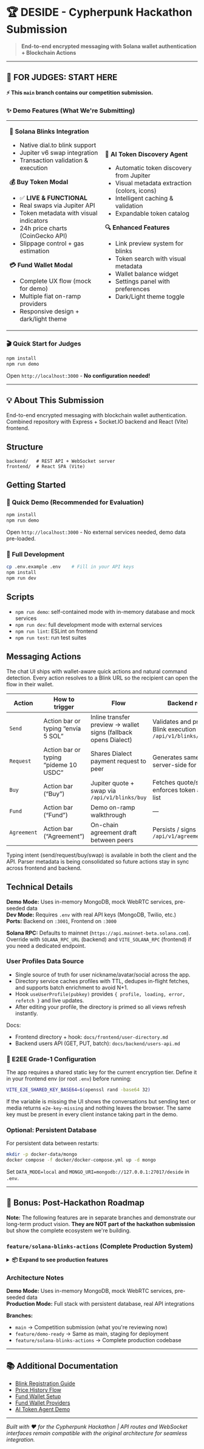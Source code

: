 # 🏆 DESIDE - Cypherpunk Hackathon Submission

> **End-to-end encrypted messaging with Solana wallet authentication + Blockchain Actions**

---

## 🎯 FOR JUDGES: START HERE

**⚡ This `main` branch contains our competition submission.**

### ✨ Demo Features (What We're Submitting)

<table>
<tr>
<td width="50%">

**🔗 Solana Blinks Integration**
- Native dial.to blink support
- Jupiter v6 swap integration
- Transaction validation & execution

**💰 Buy Token Modal**
- ✅ **LIVE & FUNCTIONAL**
- Real swaps via Jupiter API
- Token metadata with visual indicators
- 24h price charts (CoinGecko API)
- Slippage control + gas estimation

**💳 Fund Wallet Modal**
- Complete UX flow (mock for demo)
- Multiple fiat on-ramp providers
- Responsive design + dark/light theme

</td>
<td width="50%">

**🤖 AI Token Discovery Agent**
- Automatic token discovery from Jupiter
- Visual metadata extraction (colors, icons)
- Intelligent caching & validation
- Expandable token catalog

**🔍 Enhanced Features**
- Link preview system for blinks
- Token search with visual metadata
- Wallet balance widget
- Settings panel with preferences
- Dark/Light theme toggle

</td>
</tr>
</table>

### 🎬 Quick Start for Judges

```bash
npm install
npm run demo
```

Open `http://localhost:3000` - **No configuration needed!**

---

## 💡 About This Submission

End-to-end encrypted messaging with blockchain wallet authentication. Combined repository with Express + Socket.IO backend and React (Vite) frontend.

## Structure

```
backend/   # REST API + WebSocket server  
frontend/  # React SPA (Vite)
```

## Getting Started

### 🚀 Quick Demo (Recommended for Evaluation)
```bash
npm install
npm run demo
```
Open `http://localhost:3000` - No external services needed, demo data pre-loaded.

### 🔧 Full Development
```bash
cp .env.example .env    # Fill in your API keys
npm install
npm run dev
```

## Scripts

- `npm run demo`: self-contained mode with in-memory database and mock services
- `npm run dev`: full development mode with external services
- `npm run lint`: ESLint on frontend
- `npm run test`: run test suites

## Messaging Actions

The chat UI ships with wallet-aware quick actions and natural command detection. Every action resolves to a Blink URL so the recipient can open the flow in their wallet.

| Action | How to trigger | Flow | Backend role | Status |
| --- | --- | --- | --- | --- |
| `Send` | Action bar or typing “envía 5 SOL” | Inline transfer preview → wallet signs (fallback opens Dialect) | Validates and proxies Blink execution at `/api/v1/blinks/execute` | ✅ production-ready |
| `Request` | Action bar or typing “pídeme 10 USDC” | Shares Dialect payment request to peer | Generates same Blink server-side for parity | ✅ production-ready |
| `Buy` | Action bar (“Buy”) | Jupiter quote + swap via `/api/v1/blinks/buy` | Fetches quote/swap, enforces token allow list | ✅ production-ready |
| `Fund` | Action bar (“Fund”) | Demo on-ramp walkthrough | — | 🧪 demo UI only |
| `Agreement` | Action bar (“Agreement”) | On-chain agreement draft between peers | Persists / signs via `/api/v1/agreements` | ⚠️ under repair |

Typing intent (send/request/buy/swap) is available in both the client and the API. Parser metadata is being consolidated so future actions stay in sync across frontend and backend.

## Technical Details

**Demo Mode:** Uses in-memory MongoDB, mock WebRTC services, pre-seeded data  
**Dev Mode:** Requires `.env` with real API keys (MongoDB, Twilio, etc.)  
**Ports:** Backend on `:3001`, Frontend on `:3000`

**Solana RPC:** Defaults to mainnet (`https://api.mainnet-beta.solana.com`). Override with `SOLANA_RPC_URL` (backend) and `VITE_SOLANA_RPC` (frontend) if you need a dedicated endpoint.

### User Profiles Data Source

- Single source of truth for user nickname/avatar/social across the app.
- Directory service caches profiles with TTL, dedupes in-flight fetches, and supports batch enrichment to avoid N+1.
- Hook `useUserProfile(pubkey)` provides `{ profile, loading, error, refetch }` and live updates.
- After editing your profile, the directory is primed so all views refresh instantly.

Docs:
- Frontend directory + hook: `docs/frontend/user-directory.md`
- Backend users API (GET, PUT, batch): `docs/backend/users-api.md`

### 🔐 E2EE Grade-1 Configuration

The app requires a shared static key for the current encryption tier. Define it in your frontend env (or root `.env`) before running:

```bash
VITE_E2E_SHARED_KEY_BASE64=$(openssl rand -base64 32)
```

If the variable is missing the UI shows the conversations but sending text or media returns `e2e-key-missing` and nothing leaves the browser. The same key must be present in every client instance taking part in the demo.

### Optional: Persistent Database

For persistent data between restarts:
```bash
mkdir -p docker-data/mongo
docker compose -f docker/docker-compose.yml up -d mongo
```
Set `DATA_MODE=local` and `MONGO_URI=mongodb://127.0.0.1:27017/deside` in `.env`.

---

## 🚀 Bonus: Post-Hackathon Roadmap

**Note:** The following features are in separate branches and demonstrate our long-term product vision. **They are NOT part of the hackathon submission** but show the complete ecosystem we're building.

### `feature/solana-blinks-actions` (Complete Production System)

<details>
<summary><b>📦 Expand to see production features</b></summary>

- **🤖 Telegram Bot Integration**
  - Natural language commands (`/buy`, `/send`, `/balance`)
  - Multi-chain wallet management
  - Fee system with automated distribution
  - Token catalog with real-time updates

- **📊 Admin Dashboard**
  - Real-time statistics & metrics
  - User management & monitoring
  - Traffic control & rate limiting
  - System health indicators

- **📈 Analytics Backend**
  - Message volume tracking
  - User growth metrics
  - Transaction analytics
  - MongoDB aggregation pipelines

- **🔔 Activity Feed System**
  - Real-time notifications
  - Event aggregation
  - Multi-channel delivery

</details>

### Architecture Notes

**Demo Mode:** Uses in-memory MongoDB, mock WebRTC services, pre-seeded data  
**Production Mode:** Full stack with persistent database, real API integrations

**Branches:**
- `main` → Competition submission (what you're reviewing now)
- `feature/demo-ready` → Same as main, staging for deployment
- `feature/solana-blinks-actions` → Complete production codebase

---

## 📚 Additional Documentation

- [Blink Registration Guide](docs/dial-to-blinks.md)
- [Price History Flow](docs/PRICE_HISTORY_FLOW.md)
- [Fund Wallet Setup](docs/FUND_WALLET_SETUP.md)
- [Fund Wallet Providers](docs/FUND_WALLET_PROVIDERS.md)
- [AI Token Agent Demo](ai-token-agent/DEMO.md)

---

*Built with ❤️ for the Cypherpunk Hackathon | API routes and WebSocket interfaces remain compatible with the original architecture for seamless integration.*
